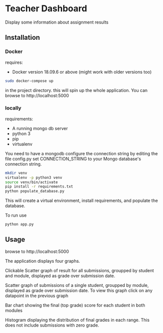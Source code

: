 # Teacher Dashboard

Display some information about assignment results

## Installation

### Docker
requires:
* Docker version 18.09.6 or above 
(might work with older versions too)

```sh
sudo docker-compose up 
```
in the project directory. this will spin up the whole application.
You can browse to http://localhost:5000

### locally
requirements:
* A running mongo db server
* python 3
* pip
* virtualenv


You need to have a mongodb
configure the connection string by editing the file config.py
set CONNECTION_STRING to your Mongo database's connection string.

```sh
mkdir venv
virtualenv -p python3 venv
source venv/bin/activate
pip install -r requirements.txt
python populate_database.py
```
This will create a virtual environment, install requirements, and populate the database.

To run use 
```sh
python app.py
```

## Usage
browse to http://localhost:5000

The application displays four graphs.

Clickable Scatter graph of result for all submissions, groupped by student and module, displayed as grade over submission date.

Scatter graph of submissions of a single student, groupped by module, displayed as grade over submission date. To view this graph click on any datapoint in the previous graph

Bar chart showing the final (top grade) score for each student in both modules

Histogram displaying the distribution of final grades in each range. This does not include submissions with zero grade.
